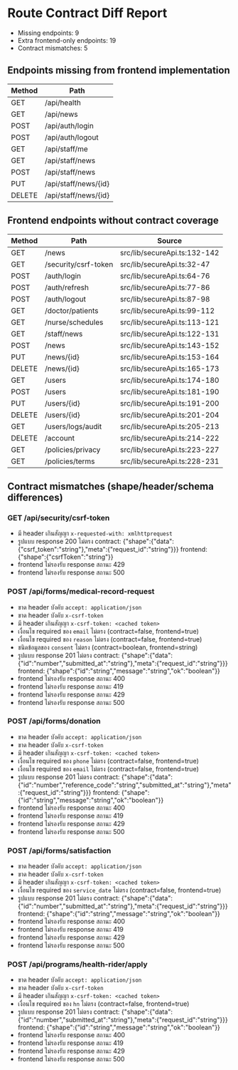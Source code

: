 # Route Contract Diff Report

- Missing endpoints: 9
- Extra frontend-only endpoints: 19
- Contract mismatches: 5

## Endpoints missing from frontend implementation
| Method | Path |
| --- | --- |
| GET | /api/health |
| GET | /api/news |
| POST | /api/auth/login |
| POST | /api/auth/logout |
| GET | /api/staff/me |
| GET | /api/staff/news |
| POST | /api/staff/news |
| PUT | /api/staff/news/{id} |
| DELETE | /api/staff/news/{id} |

## Frontend endpoints without contract coverage
| Method | Path | Source |
| --- | --- | --- |
| GET | /news | src/lib/secureApi.ts:132-142 |
| GET | /security/csrf-token | src/lib/secureApi.ts:32-47 |
| POST | /auth/login | src/lib/secureApi.ts:64-76 |
| POST | /auth/refresh | src/lib/secureApi.ts:77-86 |
| POST | /auth/logout | src/lib/secureApi.ts:87-98 |
| GET | /doctor/patients | src/lib/secureApi.ts:99-112 |
| GET | /nurse/schedules | src/lib/secureApi.ts:113-121 |
| GET | /staff/news | src/lib/secureApi.ts:122-131 |
| POST | /news | src/lib/secureApi.ts:143-152 |
| PUT | /news/{id} | src/lib/secureApi.ts:153-164 |
| DELETE | /news/{id} | src/lib/secureApi.ts:165-173 |
| GET | /users | src/lib/secureApi.ts:174-180 |
| POST | /users | src/lib/secureApi.ts:181-190 |
| PUT | /users/{id} | src/lib/secureApi.ts:191-200 |
| DELETE | /users/{id} | src/lib/secureApi.ts:201-204 |
| GET | /users/logs/audit | src/lib/secureApi.ts:205-213 |
| DELETE | /account | src/lib/secureApi.ts:214-222 |
| GET | /policies/privacy | src/lib/secureApi.ts:223-227 |
| GET | /policies/terms | src/lib/secureApi.ts:228-231 |

## Contract mismatches (shape/header/schema differences)
### GET /api/security/csrf-token
- มี header เกินสัญญา `x-requested-with: xmlhttprequest`
- รูปแบบ response 200 ไม่ตรง
contract: {"shape":{"data":{"csrf_token":"string"},"meta":{"request_id":"string"}}}
frontend: {"shape":{"csrfToken":"string"}}
- frontend ไม่รองรับ response สถานะ 429
- frontend ไม่รองรับ response สถานะ 500

### POST /api/forms/medical-record-request
- ขาด header บังคับ `accept: application/json`
- ขาด header บังคับ `x-csrf-token`
- มี header เกินสัญญา `x-csrf-token: <cached token>`
- เงื่อนไข required ของ `email` ไม่ตรง (contract=false, frontend=true)
- เงื่อนไข required ของ `reason` ไม่ตรง (contract=false, frontend=true)
- ชนิดข้อมูลของ `consent` ไม่ตรง (contract=boolean, frontend=string)
- รูปแบบ response 201 ไม่ตรง
contract: {"shape":{"data":{"id":"number","submitted_at":"string"},"meta":{"request_id":"string"}}}
frontend: {"shape":{"id":"string","message":"string","ok":"boolean"}}
- frontend ไม่รองรับ response สถานะ 400
- frontend ไม่รองรับ response สถานะ 419
- frontend ไม่รองรับ response สถานะ 429
- frontend ไม่รองรับ response สถานะ 500

### POST /api/forms/donation
- ขาด header บังคับ `accept: application/json`
- ขาด header บังคับ `x-csrf-token`
- มี header เกินสัญญา `x-csrf-token: <cached token>`
- เงื่อนไข required ของ `phone` ไม่ตรง (contract=false, frontend=true)
- เงื่อนไข required ของ `email` ไม่ตรง (contract=false, frontend=true)
- รูปแบบ response 201 ไม่ตรง
contract: {"shape":{"data":{"id":"number","reference_code":"string","submitted_at":"string"},"meta":{"request_id":"string"}}}
frontend: {"shape":{"id":"string","message":"string","ok":"boolean"}}
- frontend ไม่รองรับ response สถานะ 400
- frontend ไม่รองรับ response สถานะ 419
- frontend ไม่รองรับ response สถานะ 429
- frontend ไม่รองรับ response สถานะ 500

### POST /api/forms/satisfaction
- ขาด header บังคับ `accept: application/json`
- ขาด header บังคับ `x-csrf-token`
- มี header เกินสัญญา `x-csrf-token: <cached token>`
- เงื่อนไข required ของ `service_date` ไม่ตรง (contract=false, frontend=true)
- รูปแบบ response 201 ไม่ตรง
contract: {"shape":{"data":{"id":"number","submitted_at":"string"},"meta":{"request_id":"string"}}}
frontend: {"shape":{"id":"string","message":"string","ok":"boolean"}}
- frontend ไม่รองรับ response สถานะ 400
- frontend ไม่รองรับ response สถานะ 419
- frontend ไม่รองรับ response สถานะ 429
- frontend ไม่รองรับ response สถานะ 500

### POST /api/programs/health-rider/apply
- ขาด header บังคับ `accept: application/json`
- ขาด header บังคับ `x-csrf-token`
- มี header เกินสัญญา `x-csrf-token: <cached token>`
- เงื่อนไข required ของ `hn` ไม่ตรง (contract=false, frontend=true)
- รูปแบบ response 201 ไม่ตรง
contract: {"shape":{"data":{"id":"number","submitted_at":"string"},"meta":{"request_id":"string"}}}
frontend: {"shape":{"id":"string","message":"string","ok":"boolean"}}
- frontend ไม่รองรับ response สถานะ 400
- frontend ไม่รองรับ response สถานะ 419
- frontend ไม่รองรับ response สถานะ 429
- frontend ไม่รองรับ response สถานะ 500
